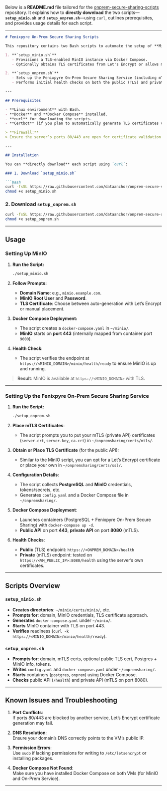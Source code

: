Below is a **README.md** file tailored for the [onprem-secure-sharing-scripts](https://github.com/dataanchor/onprem-secure-sharing-scripts) repository. It explains how to **directly download** the two scripts—**`setup_minio.sh`** and **`setup_onprem.sh`**—using `curl`, outlines prerequisites, and provides usage details for each script.

---

```markdown
# Fenixpyre On-Prem Secure Sharing Scripts

This repository contains two Bash scripts to automate the setup of **MinIO** and the **Fenixpyre On-Prem Secure Sharing Service**:

1. **`setup_minio.sh`**  
   - Provisions a TLS-enabled MinIO instance via Docker Compose.  
   - Optionally obtains TLS certificates from Let's Encrypt or allows manual placement.

2. **`setup_onprem.sh`**  
   - Sets up the Fenixpyre On-Prem Secure Sharing Service (including mTLS certificates, optional public TLS, Docker Compose deployment).  
   - Performs initial health checks on both the public (TLS) and private (mTLS) APIs.

---

## Prerequisites

- **Linux environment** with Bash.
- **Docker** and **Docker Compose** installed.
- **curl** for downloading the scripts.
- **Certbot** (if you plan to automatically generate TLS certificates via Let’s Encrypt).

> **Firewall:**  
> Ensure the server’s ports 80/443 are open for certificate validation (if using Let's Encrypt). If you’re using internal CA-signed certs, you can place them manually.

---

## Installation

You can **directly download** each script using `curl`:

### 1. Download `setup_minio.sh`

```bash
curl -fsSL https://raw.githubusercontent.com/dataanchor/onprem-secure-sharing-scripts/scripts/setup_minio.sh -o setup_minio.sh
chmod +x setup_minio.sh
```

### 2. Download `setup_onprem.sh`

```bash
curl -fsSL https://raw.githubusercontent.com/dataanchor/onprem-secure-sharing-scripts/scripts/setup_onprem.sh -o setup_onprem.sh
chmod +x setup_onprem.sh
```

---

## Usage

### Setting Up MinIO

1. **Run the Script:**

   ```bash
   ./setup_minio.sh
   ```
   
2. **Follow Prompts:**
   - **Domain Name**: e.g., `minio.example.com`.
   - **MinIO Root User** and **Password**.
   - **TLS Certificate**: Choose between auto-generation with Let’s Encrypt or manual placement.
   
3. **Docker Compose Deployment:**
   - The script creates a `docker-compose.yaml` in `~/minio/`.
   - **MinIO** starts on **port 443** (internally mapped from container port `9000`).

4. **Health Check**:
   - The script verifies the endpoint at `https://<MINIO_DOMAIN>/minio/health/ready` to ensure MinIO is up and running.

> **Result**: MinIO is available at `https://<MINIO_DOMAIN>` with TLS.

---

### Setting Up the Fenixpyre On-Prem Secure Sharing Service

1. **Run the Script:**

   ```bash
   ./setup_onprem.sh
   ```

2. **Place mTLS Certificates**:  
   - The script prompts you to put your mTLS (private API) certificates (`server.crt`, `server.key`, `ca.crt`) in `~/onpremsharing/certs/mtls/`.

3. **Obtain or Place TLS Certificate** (for the public API):
   - Similar to the MinIO script, you can opt for a Let’s Encrypt certificate or place your own in `~/onpremsharing/certs/ssl/`.

4. **Configuration Details**:
   - The script collects **PostgreSQL** and **MinIO** credentials, tokens/secrets, etc.
   - Generates `config.yaml` and a Docker Compose file in `~/onpremsharing/`.

5. **Docker Compose Deployment**:
   - Launches containers (PostgreSQL + Fenixpyre On-Prem Secure Sharing) with `docker-compose up -d`.
   - **Public API** on port **443**, **private API** on port **8080** (mTLS).

6. **Health Checks**:
   - **Public** (TLS) endpoint: `https://<ONPREM_DOMAIN>/health`  
   - **Private** (mTLS) endpoint: tested on `https://<VM_PUBLIC_IP>:8080/health` using the server’s own certificates.

---

## Scripts Overview

### `setup_minio.sh`
- **Creates directories**: `~/minio/certs/minio/`, etc.
- **Prompts for**: domain, MinIO credentials, TLS certificate approach.
- **Generates** `docker-compose.yaml` under `~/minio/`.
- **Starts** MinIO container with TLS on port 443.
- **Verifies** readiness (`curl -k https://<MINIO_DOMAIN>/minio/health/ready`).

### `setup_onprem.sh`
- **Prompts for**: domain, mTLS certs, optional public TLS cert, Postgres + MinIO info, tokens.
- **Writes** `config.yaml` and `docker-compose.yaml` under `~/onpremsharing/`.
- **Starts** containers (`postgres`, `onprem`) using Docker Compose.
- **Checks** public API (`/health`) and private API (mTLS on port 8080).

---

## Known Issues and Troubleshooting

1. **Port Conflicts**:  
   If ports 80/443 are blocked by another service, Let’s Encrypt certificate generation may fail.
   
2. **DNS Resolution**:  
   Ensure your domain’s DNS correctly points to the VM’s public IP.

3. **Permission Errors**:  
   Use `sudo` if lacking permissions for writing to `/etc/letsencrypt` or installing packages.

4. **Docker Compose Not Found**:  
   Make sure you have installed Docker Compose on both VMs (for MinIO and On-Prem Service).

---
